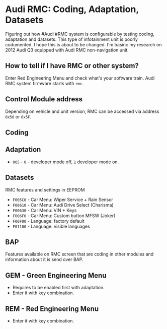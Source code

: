 # Audi RMC: Coding, Adaptation, Datasets
Figuring out how #Audi #RMC system is configurable by testing coding, adaptation and datasets.
This type of infotainment unit is poorly codumented. I hope this is about to be changed.
I'm basinc my research on 2012 Audi Q3 equipped with Audi RMC non-navigation unit.

## How to tell if I have RMC or other system? ##
Enter Red Engineering Menu and check what's your software train. Audi RMC system firmware starts with `rmc`.

## Control Module address ##
Depending on vehicle and unit version, RMC can be accessed via address `0x56` or `0x5F`.

## Coding ##

## Adaptation ##
* `005` - `0` - developer mode off, `1` developer mode on.

## Datasets ##
RMC features and settings in EEPROM
* `F005C0` - Car Menu: Wiper Service + Rain Sensor
* `F00610` - Car Menu: Audi Drive Select (Charisma)
* `F00630` - Car Menu: VIN + Keys
* `F006F0` - Car Menu: Custom button MFSW (Joker)
* `F00F00` - Language: factory default
* `F01100` - Language: visible languages

## BAP ##
Features available on RMC screen that are coding in other modules and information about it is send over BAP.

## GEM - Green Engineering Menu ##
* Requires to be enabled first with adaptation.
* Enter it with key combination.

## REM - Red Engineering Menu ##
* Enter it with key combination.
